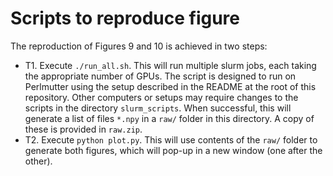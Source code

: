 # Scripts to reproduce figure

The reproduction of Figures 9 and 10 is achieved in two steps:

- T1. Execute `./run_all.sh`. This will run multiple slurm jobs, each taking the appropriate number of GPUs. The script is designed to run on Perlmutter using the setup described in the README at the root of this repository. Other computers or setups may require changes to the scripts in the directory `slurm_scripts`. When successful, this will generate a list of files `*.npy` in a `raw/` folder in this directory. A copy of these is provided in `raw.zip`.
- T2. Execute `python plot.py`. This will use contents of the `raw/` folder to generate both figures, which will pop-up in a new window (one after the other).
